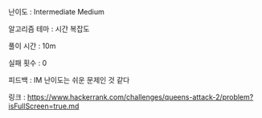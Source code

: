 난이도 : Intermediate Medium

알고리즘 테마 : 시간 복잡도

풀이 시간 : 10m

실패 횟수 : 0

피드백 : 
IM 난이도는 쉬운 문제인 것 같다

링크 : https://www.hackerrank.com/challenges/queens-attack-2/problem?isFullScreen=true.md

